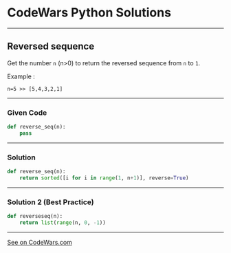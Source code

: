 # CodeWars Python Solutions

---

## Reversed sequence

Get the number `n` (n>0) to return the reversed sequence from `n` to `1`.

Example :

```
n=5 >> [5,4,3,2,1]
```

---

### Given Code


```python
def reverse_seq(n):
    pass
```

---

### Solution


```python
def reverse_seq(n):
    return sorted([i for i in range(1, n+1)], reverse=True)
```


---

### Solution 2 (Best Practice)

```python
def reverseseq(n):
    return list(range(n, 0, -1))
```

---

[See on CodeWars.com](https://www.codewars.com/kata/5a00e05cc374cb34d100000d)
